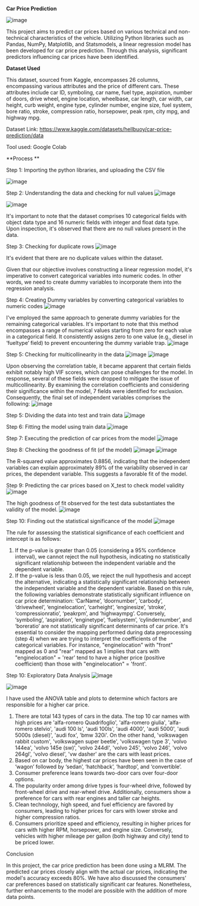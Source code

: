 **Car Price Prediction**

![image](https://github.com/Tanusree1997/Car-Price-Prediction/assets/164666871/e2aea0f1-40c6-4635-8461-7f590ce7baf1)

 
This project aims to predict car prices based on various technical and non-technical characteristics of the vehicle. Utilizing Python libraries such as Pandas, NumPy, Matplotlib, and Statsmodels, a linear regression model has been developed for car price prediction. Through this analysis, significant predictors influencing car prices have been identified.

**Dataset Used**

This dataset, sourced from Kaggle, encompasses 26 columns, encompassing various attributes and the price of different cars. These attributes include car ID, symboling, car name, fuel type, aspiration, number of doors, drive wheel, engine location, wheelbase, car length, car width, car height, curb weight, engine type, cylinder number, engine size, fuel system, bore ratio, stroke, compression ratio, horsepower, peak rpm, city mpg, and highway mpg.

Dataset Link: https://www.kaggle.com/datasets/hellbuoy/car-price-prediction/data

Tool used: Google Colab

**Process **

Step 1: Importing the python libraries, and uploading the CSV file

![image](https://github.com/Tanusree1997/Car-Price-Prediction/assets/164666871/ad8ff74e-977a-4ae6-9a5e-407826bfec47)

Step 2: Understanding the data and checking for null values
![image](https://github.com/Tanusree1997/Car-Price-Prediction/assets/164666871/36a900fe-4902-4a48-b6f1-ec061909f47e)

 ![image](https://github.com/Tanusree1997/Car-Price-Prediction/assets/164666871/a538024d-8ae3-49bf-ae72-475cb2a21cef)

It's important to note that the dataset comprises 10 categorical fields with object data type and 16 numeric fields with integer and float data type. Upon inspection, it's observed that there are no null values present in the data.

Step 3: Checking for duplicate rows
![image](https://github.com/Tanusree1997/Car-Price-Prediction/assets/164666871/7853b4de-efda-4656-b72c-7a80df66c792)

It's evident that there are no duplicate values within the dataset. 

Given that our objective involves constructing a linear regression model, it's imperative to convert categorical variables into numeric codes. In other words, we need to create dummy variables to incorporate them into the regression analysis.

Step 4: Creating Dummy variables by converting categorical variables to numeric codes
![image](https://github.com/Tanusree1997/Car-Price-Prediction/assets/164666871/9e330686-5ca0-4758-852b-c9539956e9ba)

I've employed the same approach to generate dummy variables for the remaining categorical variables. It's important to note that this method encompasses a range of numerical values starting from zero for each value in a categorical field.  It consistently assigns zero to one value (e.g., diesel in ‘fueltype’ field) to prevent encountering the dummy variable trap.
![image](https://github.com/Tanusree1997/Car-Price-Prediction/assets/164666871/e4da5740-d0e3-4fbd-b14d-b2c18e393b91)

Step 5: Checking for multicollinearity in the data
![image](https://github.com/Tanusree1997/Car-Price-Prediction/assets/164666871/3f606236-ff87-4dba-b9b3-b20fe314eac3)
![image](https://github.com/Tanusree1997/Car-Price-Prediction/assets/164666871/a9f61645-1425-4f13-8047-6a59d712992e)

Upon observing the correlation table, it became apparent that certain fields exhibit notably high VIF scores, which can pose challenges for the model. In response, several of these fields were dropped to mitigate the issue of multicollinearity. By examining the correlation coefficients and considering their significance within the model, 7 fields were identified for exclusion. Consequently, the final set of independent variables comprises the following:
![image](https://github.com/Tanusree1997/Car-Price-Prediction/assets/164666871/3b05d248-dac3-430c-aa5d-12df6b5f6db3)

Step 5: Dividing the data into test and train data
![image](https://github.com/Tanusree1997/Car-Price-Prediction/assets/164666871/f91f1796-da37-4ad7-8255-759d9c205ade)

Step 6: Fitting the model using train data
![image](https://github.com/Tanusree1997/Car-Price-Prediction/assets/164666871/e05d053c-a5ca-4c00-921a-866103450202)

Step 7: Executing the prediction of car prices from the model
![image](https://github.com/Tanusree1997/Car-Price-Prediction/assets/164666871/df993418-7584-4e67-817c-df9b64b502b8)

Step 8: Checking the goodness of fit (of the model) 
![image](https://github.com/Tanusree1997/Car-Price-Prediction/assets/164666871/e2bbd5e7-5ec7-417e-a671-d4d28ecb3208)
![image](https://github.com/Tanusree1997/Car-Price-Prediction/assets/164666871/93178042-55bd-4574-a39a-621d2b518534)

The R-squared value approximates 0.8856, indicating that the independent variables can explain approximately 89% of the variability observed in car prices, the dependent variable. This suggests a favorable fit of the model.

Step 9: Predicting the car prices based on X_test to check model validity 
![image](https://github.com/Tanusree1997/Car-Price-Prediction/assets/164666871/084af484-be54-4a67-9fd8-14ebafd49275)

The high goodness of fit observed for the test data substantiates the validity of the model.
![image](https://github.com/Tanusree1997/Car-Price-Prediction/assets/164666871/7cf9cf6a-7158-4717-b51d-0cac001e49c1)

Step 10: Finding out the statistical significance of the model
![image](https://github.com/Tanusree1997/Car-Price-Prediction/assets/164666871/b705ae1b-d1a5-406d-a87f-2ada756b0cd5)

The rule for assessing the statistical significance of each coefficient and intercept is as follows:

1.	If the p-value is greater than 0.05 (considering a 95% confidence interval), we cannot reject the null hypothesis, indicating no statistically significant relationship between the independent variable and the dependent variable.
2.	If the p-value is less than 0.05, we reject the null hypothesis and accept the alternative, indicating a statistically significant relationship between the independent variable and the dependent variable.
Based on this rule, the following variables demonstrate statistically significant influence on car price determination: ‘CarName’, ‘doornumber’, ‘carbody’, ‘drivewheel’, ‘enginelocation’, ‘carheight’, ‘enginesize’, ‘stroke’, ‘compressionratio’, ‘peakrpm’, and ‘highwaympg’. Conversely, ‘symboling’, ‘aspiration’, ‘enginetype’, ‘fuelsystem’, ‘cylindernumber’, and ‘boreratio’ are not statistically significant determinants of car price.
It's essential to consider the mapping performed during data preprocessing (step 4) when we are trying to interpret the coefficients of the categorical variables. For instance, "enginelocation" with "front" mapped as 0 and "rear" mapped as 1 implies that cars with "enginelocation" = 'rear' tend to have a higher price (positive coefficient) than those with "enginelocation" = 'front'.

Step 10: Exploratory Data Analysis
 ![image](https://github.com/Tanusree1997/Car-Price-Prediction/assets/164666871/2dba8700-0e80-43a5-b5db-818e52085b69)

 ![image](https://github.com/Tanusree1997/Car-Price-Prediction/assets/164666871/ea534ebf-27b5-4085-a99f-70e037377640)

I have used the ANOVA table and plots to determine which factors are responsible for a higher car price. 

1.	There are total 143 types of cars in the data. The top 10 car names with high prices are 'alfa-romero Quadrifoglio', 'alfa-romero giulia', 'alfa-romero stelvio', 'audi 100 ls', 'audi 100ls', 'audi 4000', 'audi 5000', 'audi 5000s (diesel)', 'audi fox', 'bmw 320i'. On the other hand, 'volkswagen rabbit custom', 'volkswagen super beetle', 'volkswagen type 3', 'volvo 144ea', 'volvo 145e (sw)', 'volvo 244dl', 'volvo 245', 'volvo 246', 'volvo 264gl', 'volvo diesel', 'vw dasher' are the cars with least prices. 
2.	Based on car body, the highest car prices have been seen in the case of ‘wagon’ followed by ‘sedan’, ‘hatchback’, ‘hardtop’, and ‘convertible’. 
3.	Consumer preference leans towards two-door cars over four-door options.
4.	The popularity order among drive types is four-wheel drive, followed by front-wheel drive and rear-wheel drive. Additionally, consumers show a preference for cars with rear engines and taller car heights.
5.	Clean technology, high speed, and fuel efficiency are favored by consumers, leading to higher prices for cars with lower stroke and higher compression ratios.
6.	Consumers prioritize speed and efficiency, resulting in higher prices for cars with higher RPM, horsepower, and engine size. Conversely, vehicles with higher mileage per gallon (both highway and city) tend to be priced lower.

Conclusion

In this project, the car price prediction has been done using a MLRM. The predicted car prices closely align with the actual car prices, indicating the model's accuracy exceeds 80%. We have also discussed the consumers’ car preferences based on statistically significant car features. Nonetheless, further enhancements to the model are possible with the addition of more data points.
